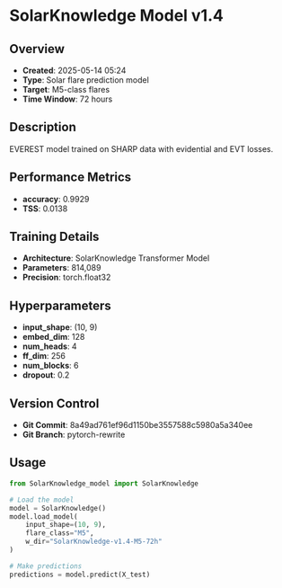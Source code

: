 # SolarKnowledge Model v1.4

## Overview
- **Created**: 2025-05-14 05:24
- **Type**: Solar flare prediction model
- **Target**: M5-class flares
- **Time Window**: 72 hours

## Description
EVEREST model trained on SHARP data with evidential and EVT losses.

## Performance Metrics
- **accuracy**: 0.9929
- **TSS**: 0.0138


## Training Details
- **Architecture**: SolarKnowledge Transformer Model
- **Parameters**: 814,089
- **Precision**: torch.float32

## Hyperparameters
- **input_shape**: (10, 9)
- **embed_dim**: 128
- **num_heads**: 4
- **ff_dim**: 256
- **num_blocks**: 6
- **dropout**: 0.2

## Version Control
- **Git Commit**: 8a49ad761ef96d1150be3557588c5980a5a340ee
- **Git Branch**: pytorch-rewrite

## Usage
```python
from SolarKnowledge_model import SolarKnowledge

# Load the model
model = SolarKnowledge()
model.load_model(
    input_shape=(10, 9),
    flare_class="M5",
    w_dir="SolarKnowledge-v1.4-M5-72h"
)

# Make predictions
predictions = model.predict(X_test)
```
